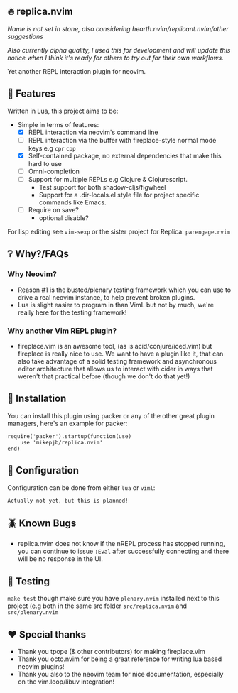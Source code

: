 ## :fire: replica.nvim

_Name is not set in stone, also considering hearth.nvim/replicant.nvim/other suggestions_

_Also currently alpha quality, I used this for development and will update this notice when I think it's ready for others to try out for their own workflows._

Yet another REPL interaction plugin for neovim.

## :dart: Features

Written in Lua, this project aims to be:

- Simple in terms of features:
  - [X] REPL interaction via neovim's command line
  - [ ] REPL interaction via the buffer with fireplace-style normal mode keys e.g `cpr` `cpp`
  - [X] Self-contained package, no external dependencies that make this hard to use
  - [ ] Omni-completion
  - [ ] Support for multiple REPLs e.g Clojure & Clojurescript.
    - Test support for both shadow-cljs/figwheel
    - Support for a .dir-locals.el style file for project specific commands like Emacs.
  - [ ] Require on save?
    - optional disable?

For lisp editing see `vim-sexp` or the sister project for Replica: `parengage.nvim`

## :grey_question: Why?/FAQs

### Why Neovim?

- Reason #1 is the busted/plenary testing framework which you can use to drive a real neovim instance, to help prevent
broken plugins.
- Lua is slight easier to program in than VimL but not by much, we're really here for the testing framework!

### Why another Vim REPL plugin?

- fireplace.vim is an awesome tool, (as is acid/conjure/iced.vim) but fireplace is really nice to use. We want to have
  a plugin like it, that can also take advantage of a solid testing framework and asynchronous editor architecture that
  allows us to interact with cider in ways that weren't that practical before (though we don't do that yet!)

## :mechanical_arm: Installation

You can install this plugin using packer or any of the other great plugin managers, here's an example for packer:
```
require('packer').startup(function(use)
    use 'mikepjb/replica.nvim'
end)
```

## :open_book: Configuration

Configuration can be done from either `lua` or `viml`:

```
Actually not yet, but this is planned!
```

## :beetle: Known Bugs

- replica.nvim does not know if the nREPL process has stopped running, you can continue to issue `:Eval` after
  successfully connecting and there will be no response in the UI.
## :test_tube: Testing

`make test` though make sure you have `plenary.nvim` installed next to this project (e.g both in the same src folder
`src/replica.nvim` and `src/plenary.nvim`

## :heart: Special thanks

- Thank you tpope (& other contributors) for making fireplace.vim
- Thank you octo.nvim for being a great reference for writing lua based neovim plugins!
- Thank you also to the neovim team for nice documentation, especially on the vim.loop/libuv integration!
